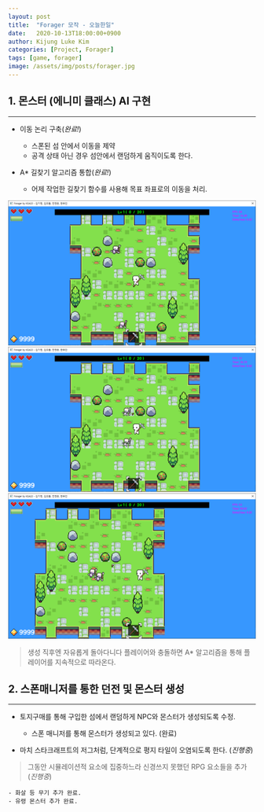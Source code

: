 ```yaml
---
layout: post
title:  "Forager 모작 - 오늘한일"
date:   2020-10-13T18:00:00+0900
author: Kijung Luke Kim
categories: [Project, Forager]
tags: [game, forager]
image: /assets/img/posts/forager.jpg
---
```


## 1. 몬스터 (에니미 클래스) AI 구현 
---
 
- 이동 논리 구축(*완료!*)
    
    - 스폰된 섬 안에서 이동을 제약
    - 공격 상태 아닌 경우 섬안에서 랜덤하게 움직이도록 한다.

- A* 길찾기 알고리즘 통합(*완료!*)

    - 어제 작업한 길찾기 함수를 사용해 목표 좌표로의 이동을 처리.

![20201013-1.png](/assets/img/posts/20201013-1.PNG)
![20201013-2.png](/assets/img/posts/20201013-2.PNG)
![20201013-3.png](/assets/img/posts/20201013-3.PNG)

> 생성 직후엔 자유롭게 돌아다니다 플레이어와 충돌하면 A* 알고리즘을 통해 플레이어를 지속적으로 따라온다.

## 2. 스폰매니저를 통한 던전 및 몬스터 생성
---

- 토지구매를 통해 구입한 섬에서 랜덤하게 NPC와 몬스터가 생성되도록 수정.

    - 스폰 매니저를 통해 몬스터가 생성되고 있다. (완료)

- 마치 스타크래프트의 저그처럼, 단계적으로 평지 타일이 오염되도록 한다. (*진행중*)

> 그동안 시뮬레이션적 요소에 집중하느라 신경쓰지 못했던 RPG 요소들을 추가(*진행중*)

    - 화살 등 무기 추가 완료.
    - 유령 몬스터 추가 완료.

